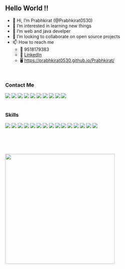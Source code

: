 ## Hello World !!

- 👋 Hi, I’m Prabhkirat (@Prabhkirat0530)
- 👀 I’m interested in learning new things
- 🌱 I’m web and java develper
- 💞️ I’m looking to collaborate on open source projects
- 📫 How to reach me 
  - 📱 9518179383
  - 🏢 [LinkedIn](https://www.linkedin.com/in/prabhkirat-singh-12a5691b7/)
  - 🖥 https://prabhkirat0530.github.io/Prabhkirat/

<br>

### Contact Me

<a href="https://api.whatsapp.com/send?phone=+919518179383&amp;text=Hi there! :)"><img src="https://img.shields.io/badge/WhatsApp-25D366?style=for-the-badge&logo=whatsapp&logoColor=white"></a> <a><img src="https://img.shields.io/badge/Telegram-2CA5E0?style=for-the-badge&logo=telegram&logoColor=white"></a> <a href="mailto: prabhkirat05@gmail.com"><img src="https://img.shields.io/badge/Gmail-D14836?style=for-the-badge&logo=gmail&logoColor=white"></a> <a href="https://www.instagram.com/prabhkirat05"><img src="https://img.shields.io/badge/Instagram-E4405F?style=for-the-badge&logo=instagram&logoColor=white"></a> <a href="https://twitter.com/PrabhkiratSin17"><img src="https://img.shields.io/badge/Twitter-1DA1F2?style=for-the-badge&logo=twitter&logoColor=white"></a> <a href="https://www.linkedin.com/in/prabhkirat-singh-12a5691b7/"><img src="https://img.shields.io/badge/LinkedIn-0077B5?style=for-the-badge&logo=linkedin&logoColor=white"></a> 
<a href="https://github.com/Prabhkirat0530"><img src="https://img.shields.io/badge/GitHub-100000?style=for-the-badge&logo=github&logoColor=white"></a> <a href="#"><img src="https://img.shields.io/badge/Zoom-2D8CFF?style=for-the-badge&logo=zoom&logoColor=white"></a> <a href="https://www.hackerrank.com/prabhkirat05"><img src="https://img.shields.io/badge/-Hackerrank-2EC866?style=for-the-badge&logo=HackerRank&logoColor=white"></a> <a href="https://leetcode.com/prabhkirat05/"><img src="https://img.shields.io/badge/-LeetCode-FFA116?style=for-the-badge&logo=LeetCode&logoColor=black"></a>
<br>
<br>


### Skills
<img src="https://img.shields.io/badge/HTML-239120?style=for-the-badge&logo=html5&logoColor=white"> <img src="https://img.shields.io/badge/CSS-239120?&style=for-the-badge&logo=css3&logoColor=white"> <img src="https://img.shields.io/badge/JavaScript-F7DF1E?style=for-the-badge&logo=javascript&logoColor=black"> <img src="https://img.shields.io/badge/Java-ED8B00?style=for-the-badge&logo=java&logoColor=white"> <img src="https://img.shields.io/badge/Python-3776AB?style=for-the-badge&logo=python&logoColor=white"> <img src="https://img.shields.io/badge/Swift-FA7343?style=for-the-badge&logo=swift&logoColor=white"> <img src="https://img.shields.io/badge/C%2B%2B-00599C?style=for-the-badge&logo=c%2B%2B&logoColor=white"> 
<img src="https://img.shields.io/badge/Node.js-339933?style=for-the-badge&logo=nodedotjs&logoColor=white"> <img src="https://img.shields.io/badge/React-20232A?style=for-the-badge&logo=react&logoColor=61DAFB"> <img src="https://img.shields.io/badge/MySQL-00000F?style=for-the-badge&logo=mysql&logoColor=white"> <img src="https://img.shields.io/badge/Jupyter-F37626.svg?&style=for-the-badge&logo=Jupyter&logoColor=white"> <img src="https://img.shields.io/badge/Visual_Studio_Code-0078D4?style=for-the-badge&logo=visual%20studio%20code&logoColor=white"> <img src="https://img.shields.io/badge/Colab-F9AB00?style=for-the-badge&logo=googlecolab&color=525252"> <img src="https://img.shields.io/badge/Microsoft_Excel-217346?style=for-the-badge&logo=microsoft-excel&logoColor=white"> <img src="https://img.shields.io/badge/Microsoft_PowerPoint-B7472A?style=for-the-badge&logo=microsoft-powerpoint&logoColor=white">

<br>
<br>
<br>

<a href="#"><img src="https://github-readme-stats.vercel.app/api?username=Prabhkirat0530&show_icons=true&count_private=true&theme=dark" width="350"></a>

